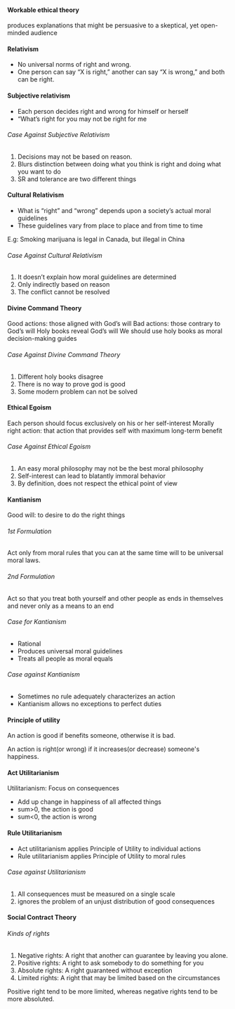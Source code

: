 #### Workable ethical theory
produces explanations that might be persuasive to a skeptical, yet open-minded audience

#### Relativism
- No universal norms of right and wrong.
- One person can say “X is right,” another can say “X is wrong,” and both can be right.

#### Subjective relativism
- Each person decides right and wrong for himself or herself 
- “What’s right for you may not be right for me

###### Case Against Subjective Relativism
1. Decisions may not be based on reason.
2. Blurs distinction between doing what you think is right and doing what you want to do
3. SR and tolerance are two different things

#### Cultural Relativism
- What is “right” and “wrong” depends upon a society’s actual moral guidelines 
- These guidelines vary from place to place and from time to time

E.g: Smoking marijuana is legal in Canada, but illegal in China

###### Case Against Cultural Relativism
1. It doesn’t explain how moral guidelines are determined
2. Only indirectly based on reason
3. The conflict cannot be resolved

#### Divine Command Theory
Good actions: those aligned with God’s will
Bad actions: those contrary to God’s will
Holy books reveal God’s will
We should use holy books as moral decision-making guides

###### Case Against Divine Command Theory
1. Different holy books disagree
2. There is no way to prove god is good
3. Some modern problem can not be solved

#### Ethical Egoism
Each person should focus exclusively on his or her self-interest
Morally right action: that action that provides self with maximum long-term benefit

###### Case Against Ethical Egoism
1. An easy moral philosophy may not be the best moral philosophy
2. Self-interest can lead to blatantly immoral behavior
3. By definition, does not respect the ethical point of view

#### Kantianism
Good will: to desire to do the right things

###### 1st Formulation
Act only from moral rules that you can at the same time will to be universal moral laws.

###### 2nd Formulation
Act so that you treat both yourself and other people as ends in themselves and never only as a means to an end

###### Case for Kantianism
- Rational
- Produces universal moral guidelines
- Treats all people as moral equals

###### Case against Kantianism
- Sometimes no rule adequately characterizes an action
- Kantianism allows no exceptions to perfect duties

#### Principle of utility
An action is good if benefits someone, otherwise it is bad.

An action is right(or wrong) if it increases(or decrease) someone's happiness.

#### Act Utilitarianism
Utilitarianism: Focus on consequences

- Add up change in happiness of all affected things
- sum>0, the action is good
- sum<0, the action is wrong

#### Rule Utilitarianism
- Act utilitarianism applies Principle of Utility to individual actions
- Rule utilitarianism applies Principle of Utility to moral rules

###### Case against Utilitarianism
1. All consequences must be measured on a single scale
2. ignores the problem of an unjust distribution of good consequences

#### Social Contract Theory

###### Kinds of rights
1. Negative rights: A right that another can guarantee by leaving you alone.
2. Positive rights: A right to ask somebody to do something for you
3. Absolute rights: A right guaranteed without exception
4. Limited rights: A right that may be limited based on the circumstances

Positive right tend to be more limited, whereas negative rights tend to be more absoluted.
